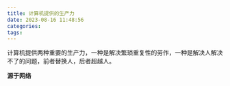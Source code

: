 ```yaml
---
title: 计算机提供的生产力
date: 2023-08-16 11:48:56
categories:
tags:
---
```


计算机提供两种重要的生产力，一种是解决繁琐重复性的劳作，一种是解决人解决不了的问题，前者替换人，后者超越人。

**源于网络**